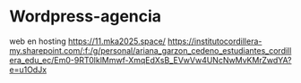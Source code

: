# Wordpress-agencia
web en hosting
https://11.mka2025.space/
https://institutocordillera-my.sharepoint.com/:f:/g/personal/ariana_garzon_cedeno_estudiantes_cordillera_edu_ec/Em0-9RT0lklMmwf-XmqEdXsB_EVwVw4UNcNwMvKMrZwdYA?e=u1OdJx
